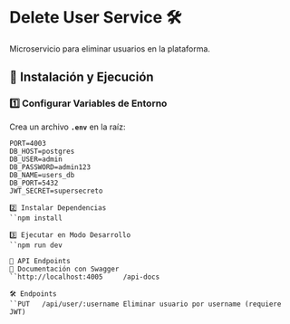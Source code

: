 # Delete User Service 🛠️

Microservicio para eliminar usuarios en la plataforma.

## 🚀 Instalación y Ejecución

### 1️⃣ Configurar Variables de Entorno
Crea un archivo **`.env`** en la raíz:

```env
PORT=4003
DB_HOST=postgres
DB_USER=admin
DB_PASSWORD=admin123
DB_NAME=users_db
DB_PORT=5432
JWT_SECRET=supersecreto

2️⃣ Instalar Dependencias
``npm install

3️⃣ Ejecutar en Modo Desarrollo
``npm run dev

📖 API Endpoints
📝 Documentación con Swagger
``http://localhost:4005     /api-docs

🛠️ Endpoints
``PUT	/api/user/:username	Eliminar usuario por username (requiere JWT)